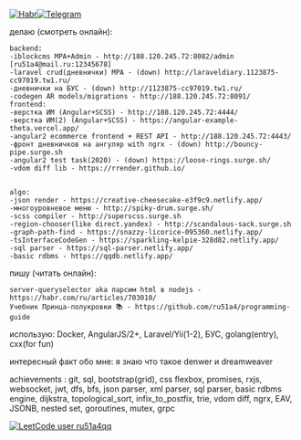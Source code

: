 [![Habr](https://user-images.githubusercontent.com/31220669/119737981-8f10ba80-be88-11eb-8039-1a7c88ba98af.png)](https://habr.com/ru/users/ru51a4/)[![Telegram](https://user-images.githubusercontent.com/31220669/119738122-df881800-be88-11eb-93d5-9fdbf9d44213.png)](https://t.me/ru51a4)  
  
делаю (смотреть онлайн):  
```
backend:
-iblockcms MPA+Admin - http://188.120.245.72:8082/admin [ru51a4@mail.ru:12345678]
-laravel crud(дневнички) MPA - (down) http://laraveldiary.1123875-cc97019.tw1.ru/
-дневнички на БУС - (down) http://1123875-cc97019.tw1.ru/  
-codegen AR models/migrations - http://188.120.245.72:8091/
frontend:
-верстка ИМ (Angular+SCSS) - http://188.120.245.72:4444/
-верстка ИМ(2) (Angular+SCSS) - https://angular-example-theta.vercel.app/
-angular2 ecommerce frontend + REST API - http://188.120.245.72:4443/
-фронт дневничков на ангуляр with ngrx - (down) http://bouncy-pipe.surge.sh
-angular2 test task(2020) - (down) https://loose-rings.surge.sh/
-vdom diff lib - https://rrender.github.io/  
  
  
algo:
-json render - https://creative-cheesecake-e3f9c9.netlify.app/  
-многоуровневое меню - http://spiky-drum.surge.sh/
-scss compiler - http://superscss.surge.sh
-region-chooser(like direct.yandex) - http://scandalous-sack.surge.sh
-graph-path-find - https://snazzy-licorice-095360.netlify.app/
-tsInterfaceCodeGen - https://sparkling-kelpie-328d82.netlify.app/
-sql parser - https://sql-parser.netlify.app/
-basic rdbms - https://qqdb.netlify.app/
```  
пишу (читать онлайн):
```
server-queryselector aka парсим html в nodejs - https://habr.com/ru/articles/703010/
Учебник Принца-полукровки 📚 - https://github.com/ru51a4/programming-guide
```   
использую: Docker, AngularJS/2+, Laravel/Yii(1-2), БУС, golang(entry), cxx(for fun)
  
интересный факт обо мне: я знаю что такое denwer и dreamweaver
  
achievements : 
git, sql, bootstrap(grid), css flexbox, promises, rxjs, websocket, jwt, dfs, bfs, json parser, xml parser, sql parser, basic rdbms engine, dijkstra, topological_sort, infix_to_postfix, trie, vdom diff, ngrx, EAV, JSONB, nested set, goroutines, mutex, grpc 

[![LeetCode user ru51a4qq](https://img.shields.io/badge/dynamic/json?style=flat&labelColor=black&color=%23ffa116&label=Solved&query=solvedOverTotal&url=https%3A%2F%2Fleetcode-badge.vercel.app%2Fapi%2Fusers%2Fru51a4qq&logo=leetcode&logoColor=yellow)](https://leetcode.com/ru51a4qq/)


